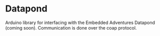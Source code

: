 # Datapond

Arduino library for interfacing with the Embedded Adventures Datapond (coming soon). Communication is done over the coap protocol.
